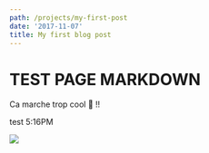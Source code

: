 ```yaml
---
path: /projects/my-first-post
date: '2017-11-07'
title: My first blog post
---
```

# TEST PAGE MARKDOWN

Ca marche trop cool 🤪 !!

test 5:16PM

![](/static/images/uploads/mini-stormtrooper.jpg)
